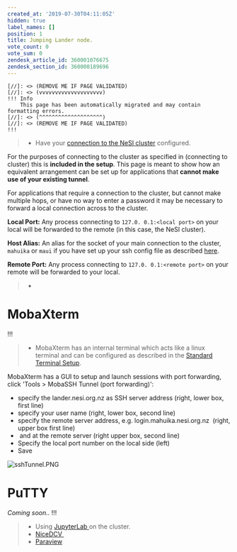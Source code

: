 ```yaml
---
created_at: '2019-07-30T04:11:05Z'
hidden: true
label_names: []
position: 1
title: Jumping Lander node.
vote_count: 0
vote_sum: 0
zendesk_article_id: 360001076675
zendesk_section_id: 360000189696
---
```



    [//]: <> (REMOVE ME IF PAGE VALIDATED)
    [//]: <> (vvvvvvvvvvvvvvvvvvvv)
    !!! Info
        This page has been automatically migrated and may contain formatting errors.
    [//]: <> (^^^^^^^^^^^^^^^^^^^^)
    [//]: <> (REMOVE ME IF PAGE VALIDATED)
    !!!
>
> -   Have your [connection to the NeSI
>     cluster](https://support.nesi.org.nz/hc/en-gb/articles/360000625535-Standard-Terminal-Setup)
>     configured.

For the purposes of connecting to the cluster as specified in
(connecting to cluster) this is **included in the setup**. This page is
meant to show how an equivalent arrangement can be set up for
applications that **cannot make use of your existing tunnel**.

For applications that require a connection to the cluster, but cannot
make multiple hops, or have no way to enter a password it may be
necessary to forward a local connection across to the cluster.

**Local Port:** Any process connecting to `127.0. 0.1:<local port>` on
your local will be forwarded to the remote (in this case, the NeSI
cluster).

**Host Alias:** An alias for the socket of your main connection to the
cluster, `mahuika` or `maui` if you have set up your ssh config file as
described
[here](https://support.nesi.org.nz/hc/en-gb/articles/360000625535).

**Remote Port:** Any process connecting to `127.0. 0.1:<remote port>` on
your remote will be forwarded to your local.

> -   

# MobaXterm
!!!
>
> -   MobaXterm has an internal terminal which acts like a linux
>     terminal and can be configured as described in the [Standard
>     Terminal
>     Setup](https://support.nesi.org.nz/hc/en-gb/articles/360000625535). 

MobaXterm has a GUI to setup and launch sessions with port forwarding,
click 'Tools &gt; MobaSSH Tunnel (port forwarding)':

-   specify the lander.nesi.org.nz as SSH server address (right, lower
    box, first line)
-   specify your user name (right, lower box, second line)
-   specify the remote server address, e.g. login.mahuika.nesi.org.nz 
    (right, upper box first line)
-    and at the remote server (right upper box, second line)
-   Specify the local port number on the local side (left)
-   Save

![sshTunnel.PNG](assets/images/sshTunnel_1_2_3.PNG)

# PuTTY

*Coming soon..*
!!!
>
> -   Using
>     [JupyterLab ](https://support.nesi.org.nz/hc/en-gb/articles/360001093315)on
>     the cluster.
> -   [NiceDCV ](https://support.nesi.org.nz/hc/en-gb/articles/360000719156)
> -   [Paraview](https://support.nesi.org.nz/hc/en-gb/articles/360001002956-ParaView)
